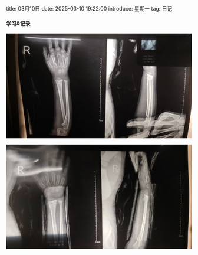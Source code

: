 title: 03月10日
date: 2025-03-10 19:22:00
introduce: 星期一
tag: 日记

#### 学习&记录
![2](/static/img/2025/03/10/2.jpg)

![3](/static/img/2025/03/10/3.jpg)

